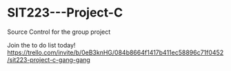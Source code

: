 # SIT223---Project-C
Source Control for the group project

Join the to do list today!
https://trello.com/invite/b/0eB3knHG/084b8664f1417b411ec58896c71f0452/sit223-project-c-gang-gang
